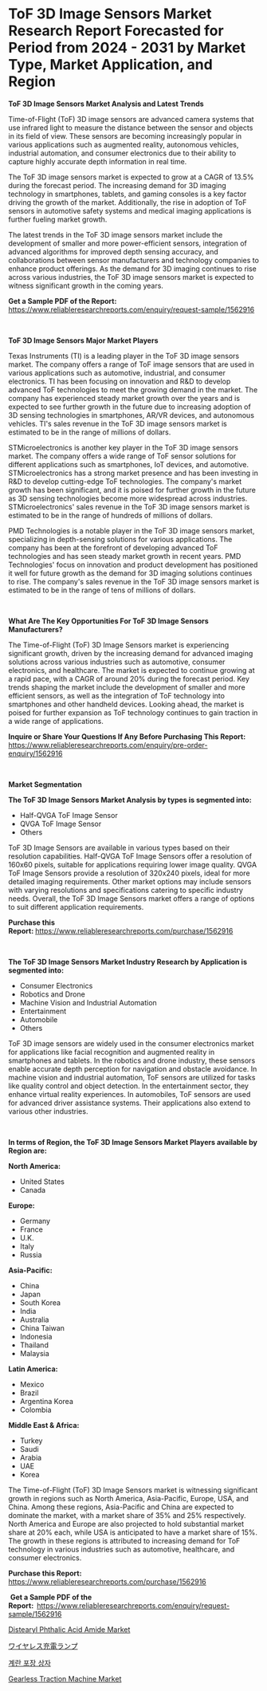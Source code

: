 <p><h1>ToF 3D Image Sensors Market Research Report Forecasted for Period from 2024 -  2031 by Market Type, Market Application, and Region</h1></p><p><strong>ToF 3D Image Sensors Market Analysis and Latest Trends</strong></p>
<p><p>Time-of-Flight (ToF) 3D image sensors are advanced camera systems that use infrared light to measure the distance between the sensor and objects in its field of view. These sensors are becoming increasingly popular in various applications such as augmented reality, autonomous vehicles, industrial automation, and consumer electronics due to their ability to capture highly accurate depth information in real time.</p><p>The ToF 3D image sensors market is expected to grow at a CAGR of 13.5% during the forecast period. The increasing demand for 3D imaging technology in smartphones, tablets, and gaming consoles is a key factor driving the growth of the market. Additionally, the rise in adoption of ToF sensors in automotive safety systems and medical imaging applications is further fueling market growth.</p><p>The latest trends in the ToF 3D image sensors market include the development of smaller and more power-efficient sensors, integration of advanced algorithms for improved depth sensing accuracy, and collaborations between sensor manufacturers and technology companies to enhance product offerings. As the demand for 3D imaging continues to rise across various industries, the ToF 3D image sensors market is expected to witness significant growth in the coming years.</p></p>
<p><strong>Get a Sample PDF of the Report:&nbsp;</strong> <a href="https://www.reliableresearchreports.com/enquiry/request-sample/1562916">https://www.reliableresearchreports.com/enquiry/request-sample/1562916</a></p>
<p>&nbsp;</p>
<p><strong>ToF 3D Image Sensors Major Market Players</strong></p>
<p><p>Texas Instruments (TI) is a leading player in the ToF 3D image sensors market. The company offers a range of ToF image sensors that are used in various applications such as automotive, industrial, and consumer electronics. TI has been focusing on innovation and R&D to develop advanced ToF technologies to meet the growing demand in the market. The company has experienced steady market growth over the years and is expected to see further growth in the future due to increasing adoption of 3D sensing technologies in smartphones, AR/VR devices, and autonomous vehicles. TI's sales revenue in the ToF 3D image sensors market is estimated to be in the range of millions of dollars.</p><p>STMicroelectronics is another key player in the ToF 3D image sensors market. The company offers a wide range of ToF sensor solutions for different applications such as smartphones, IoT devices, and automotive. STMicroelectronics has a strong market presence and has been investing in R&D to develop cutting-edge ToF technologies. The company's market growth has been significant, and it is poised for further growth in the future as 3D sensing technologies become more widespread across industries. STMicroelectronics' sales revenue in the ToF 3D image sensors market is estimated to be in the range of hundreds of millions of dollars.</p><p>PMD Technologies is a notable player in the ToF 3D image sensors market, specializing in depth-sensing solutions for various applications. The company has been at the forefront of developing advanced ToF technologies and has seen steady market growth in recent years. PMD Technologies' focus on innovation and product development has positioned it well for future growth as the demand for 3D imaging solutions continues to rise. The company's sales revenue in the ToF 3D image sensors market is estimated to be in the range of tens of millions of dollars.</p></p>
<p>&nbsp;</p>
<p><strong>What Are The Key Opportunities For ToF 3D Image Sensors Manufacturers?</strong></p>
<p><p>The Time-of-Flight (ToF) 3D Image Sensors market is experiencing significant growth, driven by the increasing demand for advanced imaging solutions across various industries such as automotive, consumer electronics, and healthcare. The market is expected to continue growing at a rapid pace, with a CAGR of around 20% during the forecast period. Key trends shaping the market include the development of smaller and more efficient sensors, as well as the integration of ToF technology into smartphones and other handheld devices. Looking ahead, the market is poised for further expansion as ToF technology continues to gain traction in a wide range of applications.</p></p>
<p><strong>Inquire or Share Your Questions If Any Before Purchasing This Report:</strong> <a href="https://www.reliableresearchreports.com/enquiry/pre-order-enquiry/1562916">https://www.reliableresearchreports.com/enquiry/pre-order-enquiry/1562916</a></p>
<p>&nbsp;</p>
<p><strong>Market Segmentation</strong></p>
<p><strong>The ToF 3D Image Sensors Market Analysis by types is segmented into:</strong></p>
<p><ul><li>Half-QVGA ToF Image Sensor</li><li>QVGA ToF Image Sensor</li><li>Others</li></ul></p>
<p><p>ToF 3D Image Sensors are available in various types based on their resolution capabilities. Half-QVGA ToF Image Sensors offer a resolution of 160x60 pixels, suitable for applications requiring lower image quality. QVGA ToF Image Sensors provide a resolution of 320x240 pixels, ideal for more detailed imaging requirements. Other market options may include sensors with varying resolutions and specifications catering to specific industry needs. Overall, the ToF 3D Image Sensors market offers a range of options to suit different application requirements.</p></p>
<p><strong>Purchase this Report:&nbsp;</strong><a href="https://www.reliableresearchreports.com/purchase/1562916">https://www.reliableresearchreports.com/purchase/1562916</a></p>
<p>&nbsp;</p>
<p><strong>The ToF 3D Image Sensors Market Industry Research by Application is segmented into:</strong></p>
<p><ul><li>Consumer Electronics</li><li>Robotics and Drone</li><li>Machine Vision and Industrial Automation</li><li>Entertainment</li><li>Automobile</li><li>Others</li></ul></p>
<p><p>ToF 3D image sensors are widely used in the consumer electronics market for applications like facial recognition and augmented reality in smartphones and tablets. In the robotics and drone industry, these sensors enable accurate depth perception for navigation and obstacle avoidance. In machine vision and industrial automation, ToF sensors are utilized for tasks like quality control and object detection. In the entertainment sector, they enhance virtual reality experiences. In automobiles, ToF sensors are used for advanced driver assistance systems. Their applications also extend to various other industries.</p></p>
<p>&nbsp;</p>
<p><strong>In terms of Region, the ToF 3D Image Sensors Market Players available by Region are:</strong></p>
<p>
    <p> <strong> North America: </strong>
        <ul>
            <li>United States</li>
            <li>Canada</li>
        </ul>
        </p> 
    <p> <strong> Europe: </strong>
        <ul>
            <li>Germany</li>
            <li>France</li>
            <li>U.K.</li>
            <li>Italy</li>
            <li>Russia</li>
        </ul>
        </p> 
    <p> <strong> Asia-Pacific: </strong>
        <ul>
            <li>China</li>
            <li>Japan</li>
            <li>South Korea</li>
            <li>India</li>
            <li>Australia</li>
            <li>China Taiwan</li>
            <li>Indonesia</li>
            <li>Thailand</li>
            <li>Malaysia</li>
        </ul>
        </p> 
    <p> <strong> Latin America: </strong>
        <ul>
            <li>Mexico</li>
            <li>Brazil</li>
            <li>Argentina Korea</li>
            <li>Colombia</li>
        </ul>
        </p> 
    <p> <strong> Middle East & Africa: </strong>
        <ul>
            <li>Turkey</li>
            <li>Saudi</li>
            <li>Arabia</li>
            <li>UAE</li>
            <li>Korea</li>
        </ul>
    </p>
    </p>
<p><p>The Time-of-Flight (ToF) 3D Image Sensors market is witnessing significant growth in regions such as North America, Asia-Pacific, Europe, USA, and China. Among these regions, Asia-Pacific and China are expected to dominate the market, with a market share of 35% and 25% respectively. North America and Europe are also projected to hold substantial market share at 20% each, while USA is anticipated to have a market share of 15%. The growth in these regions is attributed to increasing demand for ToF technology in various industries such as automotive, healthcare, and consumer electronics.</p></p>
<p><strong>Purchase this Report: </strong><a href="https://www.reliableresearchreports.com/purchase/1562916">https://www.reliableresearchreports.com/purchase/1562916</a></p>
<p>&nbsp;<strong>Get a Sample PDF of the Report:&nbsp;&nbsp;</strong><a href="https://www.reliableresearchreports.com/enquiry/request-sample/1562916">https://www.reliableresearchreports.com/enquiry/request-sample/1562916</a></p>
<p><strong></strong></p>
<p><p><a href="https://angry-finch-aaf.notion.site/Distearyl-Phthalic-Acid-Amide-Market-Size-and-Growth-Market-Segmentation-Regional-and-Country-Brea-a49a8e6926a441abb2e5612413edf66a">Distearyl Phthalic Acid Amide Market</a></p><p><a href="https://github.com/SantosDicki04/Market-Research-Report-List-1/blob/main/563017912742.md">ワイヤレス充電ランプ</a></p><p><a href="https://medium.com/@ralphyjames/%EB%82%9C%EB%A5%98-%ED%8F%AC%EC%9E%A5-%EC%83%81%EC%9E%90-%EC%8B%9C%EC%9E%A5%EC%9D%80-%EC%8B%9C%EC%9E%A5-%EC%A0%90%EC%9C%A0%EC%9C%A8-%EC%8B%9C%EC%9E%A5-%EB%8F%99%ED%96%A5-%EB%B0%8F-%EC%8B%9C%EC%9E%A5-%EC%84%B1%EC%9E%A5%EC%97%90-%EB%8C%80%ED%95%9C-%EC%A0%95%EB%B3%B4%EB%A5%BC-%EC%A0%9C%EA%B3%B5%ED%95%A9%EB%8B%88%EB%8B%A4-63c426dfdd97">계란 포장 상자</a></p><p><a href="https://view.publitas.com/reportprime-1/gearless-traction-machine-market-furnish-information-about-market-size-market-share-market-dynamics-and-projections-spanning-from-2024-to-2031/">Gearless Traction Machine Market</a></p></p>
